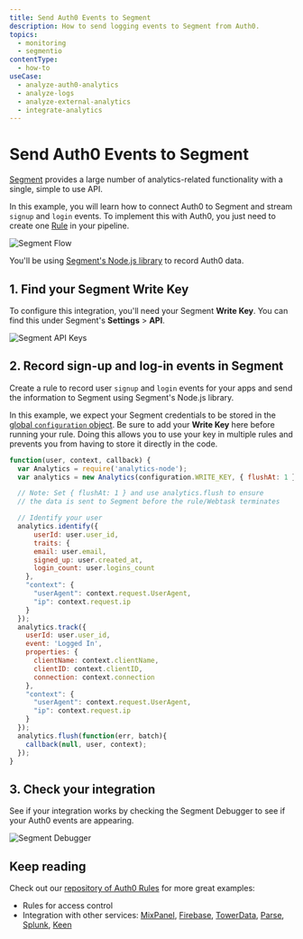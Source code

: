 ```yaml
---
title: Send Auth0 Events to Segment
description: How to send logging events to Segment from Auth0.
topics:
  - monitoring
  - segmentio
contentType:
  - how-to
useCase:
  - analyze-auth0-analytics
  - analyze-logs
  - analyze-external-analytics
  - integrate-analytics
---
```

# Send Auth0 Events to Segment

[Segment](https://segment.com/) provides a large number of analytics-related functionality with a single, simple to use API.

In this example, you will learn how to connect Auth0 to Segment and stream `signup` and `login` events. To implement this with Auth0, you just need to create one [Rule](/rule) in your pipeline.

![Segment Flow](/media/articles/monitoring/segment/segment-io-dataflow.png)

You'll be using [Segment's Node.js library](https://github.com/segmentio/analytics-node) to record Auth0 data.

## 1. Find your Segment Write Key

To configure this integration, you'll need your Segment **Write Key**. You can find this under Segment's  **Settings** > **API**.

![Segment API Keys](/media/articles/monitoring/segment/segment-3.png)

## 2. Record sign-up and log-in events in Segment

Create a rule to record user `signup` and `login` events for your apps and send the information to Segment using Segment's Node.js library.

In this example, we expect your Segment credentials to be stored in the [global `configuration` object](/rules/current#use-the-configuration-object). Be sure to add your **Write Key** here before running your rule. Doing this allows you to use your key in multiple rules and prevents you from having to store it directly in the code.


```js
function(user, context, callback) {
  var Analytics = require('analytics-node');
  var analytics = new Analytics(configuration.WRITE_KEY, { flushAt: 1 });

  // Note: Set { flushAt: 1 } and use analytics.flush to ensure
  // the data is sent to Segment before the rule/Webtask terminates

  // Identify your user
  analytics.identify({
      userId: user.user_id,
      traits: {
      email: user.email,
      signed_up: user.created_at,
      login_count: user.logins_count
    },
    "context": {
      "userAgent": context.request.UserAgent,
      "ip": context.request.ip
    }
  });
  analytics.track({
    userId: user.user_id,
    event: 'Logged In',
    properties: {
      clientName: context.clientName,
      clientID: context.clientID,
      connection: context.connection
    },
    "context": {
      "userAgent": context.request.UserAgent,
      "ip": context.request.ip
    }
  });
  analytics.flush(function(err, batch){
    callback(null, user, context);
  });
}
```

## 3. Check your integration

See if your integration works by checking the Segment Debugger to see if your Auth0 events are appearing.

![Segment Debugger](/media/articles/monitoring/segment/segment-14.png)


## Keep reading

Check out our [repository of Auth0 Rules](https://github.com/auth0/rules) for more great examples:

* Rules for access control
* Integration with other services: [MixPanel](http://mixpanel.com), [Firebase](http://firebase.com), [TowerData](https://www.towerdata.com/email-intelligence/email-enhancement), [Parse](http://parse.com), [Splunk](https://www.splunk.com), [Keen](https://keen.io/)

